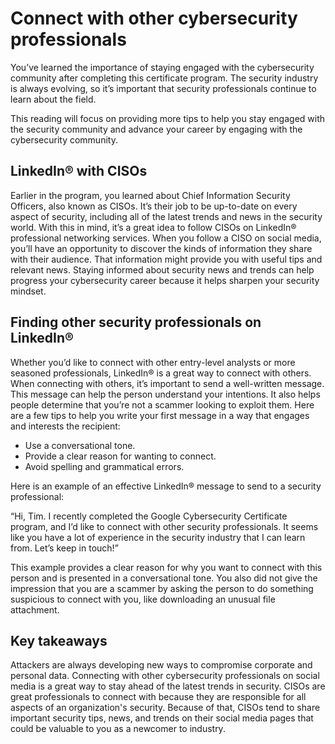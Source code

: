 # Connect with other cybersecurity professionals
You’ve learned the importance of staying engaged with the cybersecurity community after completing this certificate program. The security industry is always evolving, so it’s important that security professionals continue to learn about the field.

This reading will focus on providing more tips to help you stay engaged with the security community and advance your career by engaging with the cybersecurity community. 

## LinkedIn® with CISOs
Earlier in the program, you learned about Chief Information Security Officers, also known as CISOs.  It’s their job to be up-to-date on every aspect of security, including all of the latest trends and news in the security world. With this in mind, it’s a great idea to follow CISOs on LinkedIn® professional networking services. When you follow a CISO on social media, you’ll have an opportunity to discover the kinds of information they share with their audience. That information might provide you with useful tips and relevant news. Staying informed about security news and trends can help progress your cybersecurity career because it helps sharpen your security mindset.

## Finding other security professionals on LinkedIn®
Whether you’d like to connect with other entry-level analysts or more seasoned professionals, LinkedIn® is a great way to connect with others. When connecting with others, it’s important to send a well-written message. This message can help the person understand your intentions. It also helps people determine that you’re not a scammer looking to exploit them. Here are a few tips to help you write your first message in a way that engages and interests the recipient: 

- Use a conversational tone.
- Provide a clear reason for wanting to connect.
- Avoid spelling and grammatical errors.

Here is an example of an effective LinkedIn® message to send to a security professional: 

“Hi, Tim. I recently completed the Google Cybersecurity Certificate program, and I’d like to connect with other security professionals. It seems like you have a lot of experience in the security industry that I can learn from. Let’s keep in touch!” 

This example provides a clear reason for why you want to connect with this person and is presented in a conversational tone. You also did not give the impression that you are a scammer by asking the person to do something suspicious to connect with you, like downloading an unusual file attachment. 

## Key takeaways
Attackers are always developing new ways to compromise corporate and personal data. Connecting with other cybersecurity professionals on social media is a great way to stay ahead of the latest trends in security. CISOs are great professionals to connect with because they are responsible for all aspects of an organization's security. Because of that, CISOs tend to share important security tips, news, and trends on their social media pages that could be valuable to you as a newcomer to industry. 
